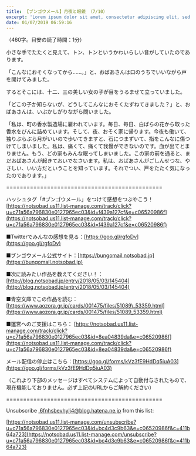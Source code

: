 ```yaml
---
title: 【ブンゴウメール】月夜と眼鏡 （7/10）
excerpt: 'Lorem ipsum dolor sit amet, consectetur adipiscing elit, sed do eiusmod tempor incididunt ut labore et dolore magna aliqua. Praesent elementum facilisis leo vel fringilla est ullamcorper eget. At imperdiet dui accumsan sit amet nulla facilisi morbi tempus.'
date: 01/07/2019 06:59:16
---
```


（460字。目安の読了時間：1分）

小さな手でたたくと見えて、トン、トンというかわいらしい音がしていたのであります。

「こんなにおそくなってから……。」と、おばあさんは口のうちでいいながら戸を開けてみました。

するとそこには、十二、三の美しい女の子が目をうるませて立っていました。

「どこの子か知らないが、どうしてこんなにおそくたずねてきました？」と、おばあさんは、いぶかしがりながら問いました。

「私は、町の香水製造場に雇われています。毎日、毎日、白ばらの花から取った香水をびんに詰めています。そして、夜、おそく家に帰ります。今夜も働いて、独りぶらぶら月がいいので歩いてきますと、石につまずいて、指をこんなに傷つけてしまいました。私は、痛くて、痛くて我慢ができないのです。血が出てとまりません。もう、どの家もみんな眠ってしまいました。この家の前を通ると、まだおばあさんが起きておいでなさいます。私は、おばあさんがごしんせつな、やさしい、いい方だということを知っています。それでつい、戸をたたく気になったのであります。」

\==============================================

ハッシュタグ「#ブンゴウメール」をつけて感想をつぶやこう！ [https://notsobad.us11.list-manage.com/track/click?u=c71a56a796830e0127965ec03&id=f439a127cf&e=c06520986f](https://notsobad.us11.list-manage.com/track/click?u=c71a56a796830e0127965ec03&id=f439a127cf&e=c06520986f)

■Twitterでみんなの感想を見る：[https://goo.gl/rgfoDv](https://goo.gl/rgfoDv)

■ブンゴウメール公式サイト：[https://bungomail.notsobad.jp](https://bungomail.notsobad.jp)

■次に読みたい作品を教えてください！：[http://blog.notsobad.jp/entry/2018/05/03/145404](http://blog.notsobad.jp/entry/2018/05/03/145404)

■青空文庫でこの作品を読む：[https://www.aozora.gr.jp/cards/001475/files/51089\_53359.html](https://www.aozora.gr.jp/cards/001475/files/51089_53359.html)

■運営へのご支援はこちら： [https://notsobad.us11.list-manage.com/track/click?u=c71a56a796830e0127965ec03&id=8ea04839da&e=c06520986f](https://notsobad.us11.list-manage.com/track/click?u=c71a56a796830e0127965ec03&id=8ea04839da&e=c06520986f)

メール配信の停止はこちら：[https://goo.gl/forms/kVz3fE9HdDq5iuA03](https://goo.gl/forms/kVz3fE9HdDq5iuA03)

（これより下部のメッセージはすべてシステムによって自動付与されたもので、現在機能しておりません。必ず上記のURLからご解約ください）

\==============================================

Unsubscribe .6fnhsbevhylj4@blog.hatena.ne.jp from this list:

[https://notsobad.us11.list-manage.com/unsubscribe?u=c71a56a796830e0127965ec03&id=bc4d3c9b63&e=c06520986f&c=411b64a723](https://notsobad.us11.list-manage.com/unsubscribe?u=c71a56a796830e0127965ec03&id=bc4d3c9b63&e=c06520986f&c=411b64a723)